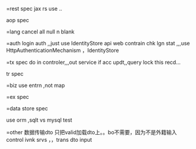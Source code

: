 
=rest spec
jax rs use ..


aop spec

=lang
cancel all null n blank 

=auth
login auth ,,just use IdentityStore api
web contrain chk lgn stat ,,,use HttpAuthenticationMechanism ，IdentityStore

=tx spec
do in controler,,,out service 
if acc updt,,query lock this recd...

tr spec

=biz
use entrn ,not map 

=ex spec

=data store spec

use orm ,sqlt vs mysql test

=other
数据传输dto 只把valid加载dto上。。bo不需要，因为不是外籍输入
control ivnk  srvs  ，，trans  dto  input 

